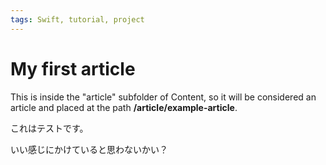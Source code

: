 ```yaml
---
tags: Swift, tutorial, project
---
```

# My first article

This is inside the "article" subfolder of Content, so it will be considered an article and placed at the path **/article/example-article**.

これはテストです。

いい感じにかけていると思わないかい？
